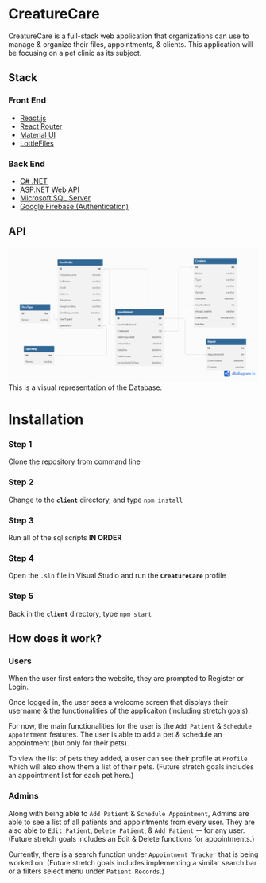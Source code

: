 # CreatureCare

CreatureCare is a full-stack web application that organizations can use to manage & organize their files, appointments, & clients. This application will be focusing on a pet clinic as its subject.

## Stack

### Front End

- [React.js](https://reactjs.org/)
- [React Router](https://reactrouter.com/en/main)
- [Material UI](https://mui.com/)
- [LottieFiles](https://lottiefiles.com/)

### Back End

- [C# .NET](https://dotnet.microsoft.com/en-us/languages/csharp)
- [ASP.NET Web API](https://dotnet.microsoft.com/en-us/apps/aspnet/apis)
- [Microsoft SQL Server](https://learn.microsoft.com/en-us/sql/database-engine/install-windows/install-sql-server?view=sql-server-ver16)
- [Google Firebase (Authentication)](https://console.firebase.google.com/)
  
## API

![ERD](https://github.com/mqmanan/CreatureCare/blob/a3ab80c4f6174e58b4c08bf39f38cfaf57554c96/CreatureCare.png)
This is a visual representation of the Database.  

# Installation

### Step 1
Clone the repository from command line  

### Step 2
Change to the **`client`** directory, and type `npm install`  

### Step 3
Run all of the sql scripts **IN ORDER**  

### Step 4
Open the `.sln` file in Visual Studio and run the **`CreatureCare`** profile  

### Step 5
Back in the **`client`** directory, type `npm start`

## How does it work?

### Users

When the user first enters the website, they are prompted to Register or Login.

Once logged in, the user sees a welcome screen that displays their username & the functionalities of the applicaiton (including stretch goals). 

For now, the main functionalities for the user is the `Add Patient` & `Schedule Appointment` features. The user is able to add a pet & schedule an appointment (but only for their pets). 

To view the list of pets they added, a user can see their profile at `Profile` which will also show them a list of their pets. (Future stretch goals includes an appointment list for each pet here.)


### Admins

Along with being able to `Add Patient` & `Schedule Appointment`, Admins are able to see a list of all patients and appointments from every user. They are also able to `Edit Patient`, `Delete Patient`, & `Add Patient` -- for any user. (Future stretch goals includes an Edit & Delete functions for appointments.)

Currently, there is a search function under `Appointment Tracker` that is being worked on. (Future stretch goals includes implementing a similar search bar or a filters select menu under `Patient Records`.) 
